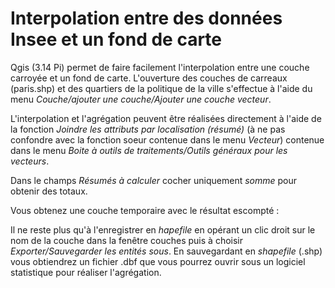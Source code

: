 # Interpolation entre des données Insee et un fond de carte

Qgis (3.14 Pi) permet de faire facilement l'interpolation entre une couche carroyée et un fond de carte. L'ouverture des couches de carreaux (paris.shp) et des quartiers de la politique de la ville s'effectue à l'aide du menu *Couche/ajouter une couche/Ajouter une couche vecteur*.

L'interpolation et l'agrégation peuvent être réalisées directement à l'aide de la fonction *Joindre les attributs par localisation (résumé)* (à ne pas confondre avec la fonction soeur contenue dans le menu *Vecteur*) contenue dans le menu *Boite à outils de traitements/Outils généraux pour les vecteurs*.

Dans le champs *Résumés à calculer* cocher uniquement *somme* pour obtenir des totaux.

Vous obtenez une couche temporaire avec le résultat escompté :


Il ne reste plus qu'à l'enregistrer en *hapefile* en opérant un clic droit sur le nom de la couche dans la fenêtre couches puis à choisir *Exporter/Sauvegarder les entités sous*. En sauvegardant en *shapefile* (.shp) vous obtiendrez un fichier .dbf que vous pourrez ouvrir sous un logiciel statistique pour réaliser l'agrégation.
